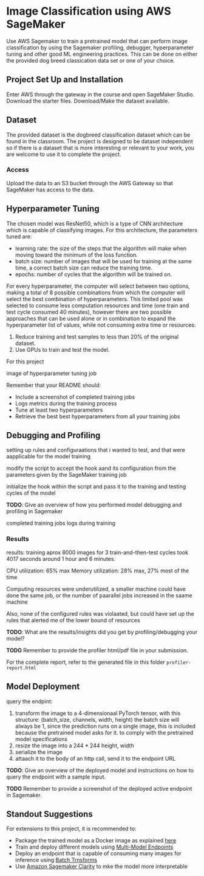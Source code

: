 # Image Classification using AWS SageMaker

Use AWS Sagemaker to train a pretrained model that can perform image classification by using the Sagemaker profiling, debugger, hyperparameter tuning and other good ML engineering practices. This can be done on either the provided dog breed classication data set or one of your choice.

## Project Set Up and Installation
Enter AWS through the gateway in the course and open SageMaker Studio. 
Download the starter files.
Download/Make the dataset available. 

## Dataset
The provided dataset is the dogbreed classification dataset which can be found in the classroom.
The project is designed to be dataset independent so if there is a dataset that is more interesting or relevant to your work, you are welcome to use it to complete the project.

### Access
Upload the data to an S3 bucket through the AWS Gateway so that SageMaker has access to the data. 

## Hyperparameter Tuning
The chosen model was ResNet50, which is a type of CNN architecture which is capable of classifying images.
For this architecture, the parameters tuned are:

- learning rate: the size of the steps that the algorithm will make when moving toward the minimum of the loss function.
- batch size: number of images that will be used for training at the same time, a correct batch size can reduce the training time.
- epochs: number of cycles that the algorithm will be trained on.

For every hyperparameter, the computer will select between two options, making a total of 8 possible combinations from which the computer will select the best combination of hyperparameters. This limited pool was selected to consume less computation resources and time (one train and test cycle consumed 40 minutes), however there are two possible approaches that can be used alone or in combination to expand the hyperparameter list of values, while not consuming extra time or resources:
1. Reduce training and test samples to less than 20% of the original dataset.
2. Use GPUs to train and test the model.

For this project

image of hyperparameter tuning job


Remember that your README should:
- Include a screenshot of completed training jobs
- Logs metrics during the training process
- Tune at least two hyperparameters
- Retrieve the best best hyperparameters from all your training jobs

## Debugging and Profiling

setting up rules and configuraations that i wanted to test, and that were aapplicable for the model training

modify the script to accept the hook aand its configuration from the parameters given by the SageMaker training job

initialize the hook within the script and pass it to the training and testing cycles of the model

**TODO**: Give an overview of how you performed model debugging and profiling in Sagemaker
    
completed training jobs
logs during training

### Results

results: training aprox 8000 images for 3 train-and-then-test cycles took 4017 seconds around 1 hour and 6 minutes.

CPU utilization: 65% max
Memory utilization: 28% max, 27% most of the time

Computing resources were underutilized, a smaller machine could have done the same job, or the number of paarallel jobs increased in the saame machine

Also, none of the configured rules was violaated, but could have set up the rules that alerted me of the lower bound of resources


**TODO**: What are the results/insights did you get by profiling/debugging your model?

**TODO** Remember to provide the profiler html/pdf file in your submission.

For the complete report, refer to the generated file in this folder `profiler-report.html`

## Model Deployment

query the endpint:
1. transform the image to a 4-dimensionaal PyTorch tensor, with this structure:
(batch_size, channels, width, height)
the batch size will always be 1, since the prediction runs on a single image, this is included because the pretrained model asks for it. to comply with the pretrained model specifications
2. resize the image into a 244 * 244 height, width
3. serialize the image
4. attaach it to the body of an http call, send it to the endpoint URL




**TODO**: Give an overview of the deployed model and instructions on how to query the endpoint with a sample input.

**TODO** Remember to provide a screenshot of the deployed active endpoint in Sagemaker.

## Standout Suggestions

For extensions to this project, it is recommended to:
- Package the trained model as a Docker image as explained [here](https://docs.aws.amazon.com/sagemaker/latest/dg/docker-containers.html)
- Train and deploy different models using [Multi-Model Endpoints](https://docs.aws.amazon.com/sagemaker/latest/dg/multi-model-endpoints.html)
- Deploy an endpoint that is capable of consuming many images for inference using [Batch Trnsforms](https://docs.aws.amazon.com/sagemaker/latest/dg/batch-transform.html)
- Use [Amazon Sagemaker Clarity](https://docs.aws.amazon.com/sagemaker/latest/dg/clarify-model-explainability.html) to mke the model more interpretable
